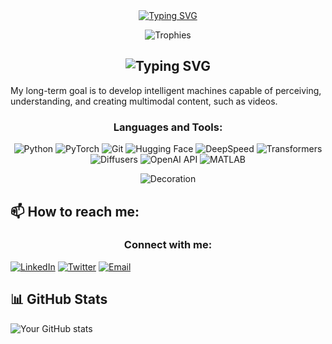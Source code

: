 <div align="center">
  <a href="https://git.io/typing-svg">
    <img src="https://readme-typing-svg.herokuapp.com?font=Fira+Code&size=32&duration=2800&pause=2000&color=A9FEF7&center=true&vCenter=true&width=600&lines=Hello%2C+I'm+Yaxin+Luo;Looking+to+Contribute!" alt="Typing SVG" />
  </a>
</div>

<p align="center">
  <img src="https://github-profile-trophy.vercel.app/?username=Yaxin9Luo&theme=nord&no-frame=true&row=1&column=7" alt="Trophies"/>
</p>
<h2 align="center">
  <img src="https://readme-typing-svg.herokuapp.com?font=Fira+Code&size=24&duration=2800&pause=2000&color=A9FEF7&center=true&vCenter=true&width=500&lines=Currently+working+on+GenAI" alt="Typing SVG" />
</h2>

My long-term goal is to develop intelligent machines capable of perceiving, understanding, and creating multimodal content, such as videos.
<h3 align="center">Languages and Tools:</h3>
<p align="center">
  <img src="https://img.shields.io/badge/python-%231A1B27.svg?style=for-the-badge&logo=python&logoColor=A9FEF7" alt="Python"/>
  <img src="https://img.shields.io/badge/PyTorch-%231A1B27.svg?style=for-the-badge&logo=pytorch&logoColor=A9FEF7" alt="PyTorch"/>
  <img src="https://img.shields.io/badge/git-%231A1B27.svg?style=for-the-badge&logo=git&logoColor=A9FEF7" alt="Git"/>
  <img src="https://img.shields.io/badge/Hugging%20Face-%231A1B27.svg?style=for-the-badge&logo=huggingface&logoColor=A9FEF7" alt="Hugging Face"/>
  <img src="https://img.shields.io/badge/DeepSpeed-%231A1B27.svg?style=for-the-badge&logo=microsoft&logoColor=A9FEF7" alt="DeepSpeed"/>
  <img src="https://img.shields.io/badge/Transformers-%231A1B27.svg?style=for-the-badge&logo=huggingface&logoColor=A9FEF7" alt="Transformers"/>
  <img src="https://img.shields.io/badge/Diffusers-%231A1B27.svg?style=for-the-badge&logo=huggingface&logoColor=A9FEF7" alt="Diffusers"/>
  <img src="https://img.shields.io/badge/OpenAI%20API-%231A1B27.svg?style=for-the-badge&logo=openai&logoColor=A9FEF7" alt="OpenAI API"/>
  <img src="https://img.shields.io/badge/MATLAB-%231A1B27.svg?style=for-the-badge&logo=mathworks&logoColor=A9FEF7" alt="MATLAB"/>


<p align="center">
  <img src="https://user-images.githubusercontent.com/73097560/115834477-dbab4500-a447-11eb-908a-139a6edaec5c.gif" alt="Decoration">
</p>

## 📫 How to reach me:

<h3 align="center">Connect with me:</h3>

[![LinkedIn](https://img.shields.io/badge/-LinkedIn-0077B5?style=flat-square&logo=LinkedIn&logoColor=white)](https://www.linkedin.com/in/yaxin-luo-a76037219/)
[![Twitter](https://img.shields.io/badge/-Twitter-1DA1F2?style=flat-square&logo=Twitter&logoColor=white)](https://twitter.com/YaxinLuo999999)
[![Email](https://img.shields.io/badge/-Email-D14836?style=flat-square&logo=Gmail&logoColor=white)](mailto:yaxinluo999@163.com)

## 📊 GitHub Stats

![Your GitHub stats](https://github-readme-stats.vercel.app/api?username=Yaxin9Luo&show_icons=true&theme=radical)
